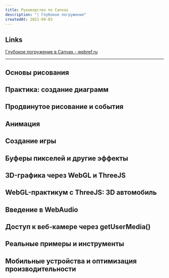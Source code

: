```yaml
---
title: Руководство по Canvas
description: "| Глубокое погружение"
createdAt: 2021-09-03
---
```


## Links

[Глубокое погружение в Canvas - webref.ru](https://webref.ru/dev/canvasdeepdive)
[]()
[]()

---


## Основы рисования
## Практика: создание диаграмм
## Продвинутое рисование и события
## Анимация
## Создание игры
## Буферы пикселей и другие эффекты
## 3D-графика через WebGL и ThreeJS
## WebGL-практикум с ThreeJS: 3D автомобиль
## Введение в WebAudio
## Доступ к веб-камере через getUserMedia()
## Реальные примеры и инструменты
## Мобильные устройства и оптимизация производительности

